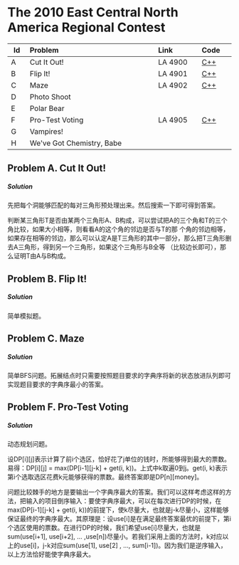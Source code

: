 # The 2010 East Central North America Regional Contest
<table>
<thead>
<th width='40px' align='center'>Id</th>
<th width='500px' align='left'>Problem</th>
<th width='130px' align='left'>Link</th>
<th width='80px' align='left'>Code</th>
</thead>
<tbody>
<tr><td>A</td>   <td>Cut It Out!</td>   <td>LA 4900</td>   <td><a href='la4900.cpp'>C++</a></td>   </tr>
<tr><td>B</td>   <td>Flip It!</td>   <td>LA 4901</td>   <td><a href='la4901.cpp'>C++</a></td>   </tr>
<tr><td>C</td>   <td>Maze</td>   <td>LA 4902</td>   <td><a href='la4902.cpp'>C++</a></td>   </tr>
<tr><td>D</td>   <td>Photo Shoot</td>   <td></td>   <td></td>   </tr>
<tr><td>E</td>   <td>Polar Bear</td>   <td></td>   <td></td>   </tr>
<tr><td>F</td>   <td>Pro-Test Voting</td>   <td>LA 4905</td>   <td><a href='la4905.cpp'>C++</a></td>   </tr>
<tr><td>G</td>   <td>Vampires!</td>   <td></td>   <td></td>   </tr>
<tr><td>H</td>   <td>We've Got Chemistry, Babe</td>   <td></td>   <td></td>   </tr>
</tbody>
</table>

## Problem A. Cut It Out!

##### Solution


先把每个洞能够匹配的每对三角形预处理出来。然后搜索一下即可得到答案。

判断某三角形T是否由某两个三角形A、B构成，可以尝试把A的三个角和T的三个角比较，如果大小相等，则看看A的这个角的邻边是否与T的那 个角的邻边相等，如果存在相等的邻边，那么可以认定A是T三角形的其中一部分，那么把T三角形删去A三角形，得到另一个三角形，如果这个三角形与B全等 （比较边长即可），那么证明T由A与B构成。 


## Problem B. Flip It!

##### Solution
简单模拟题。 


## Problem C. Maze

##### Solution
简单BFS问题。拓展结点时只需要按照题目要求的字典序将新的状态放进队列即可实现题目要求的字典序最小的答案。 




## Problem F. Pro-Test Voting

##### Solution


动态规划问题。

设DP[i][j]表示计算了前i个选区，恰好花了j单位的钱时，所能够得到最大的票数。易得：DP[i][j] = max(DP[i-1][j-k] + get(i, k))。上式中k取遍0到j。get(i, k)表示第i个选取选区花费k元能够获得的票数。最终答案即是DP[n][money]。

问题比较棘手的地方是要输出一个字典序最大的答案。我们可以这样考虑这样的方法，把输入的项目倒序输入：要使字典序最大，可以在每次进行DP的时候，在max(DP[i-1][j-k] + get(i, k))的前提下，使k尽量大，也就是j-k尽量小，这样能够保证最终的字典序最大。其原理是：设use[i]是在满足最终答案最优的前提下，第i个选区使用的票数。在进行DP的时候，我们希望use[i]尽量大，也就是sum(use[i+1], use[i+2], ... ,use[n])尽量小。若我们采用上面的方法时，k对应以上的use[i]，j-k对应sum(use[1], use[2] , ..., sum[i-1])。因为我们是逆序输入，以上方法恰好能使字典序最大。 
